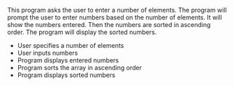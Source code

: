 This program asks the user to enter a number of elements.
The program will prompt the user to enter numbers based on the number of elements.
It will show the numbers entered.
Then the numbers are sorted in ascending order.
The program will display the sorted numbers.

* User specifies a number of elements
* User inputs numbers
* Program displays entered numbers
* Program sorts the array in ascending order
* Program displays sorted numbers
